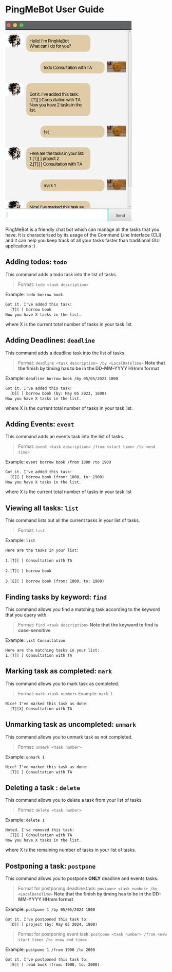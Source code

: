 # PingMeBot User Guide

![Screenshot](Ui.png)

PingMeBot is a friendly chat bot which can manage all 
the tasks that you have. It is characterised by its 
usage of the Command Line Interface (CLI) and it can
help you keep track of all your tasks faster than 
traditional GUI applications :)

## Adding todos: `todo`

This command adds a todo task into the list of tasks.

> Format: `todo <task description>`

Example: `todo borrow book`

```
Got it. I've added this task:
  [T][ ] borrow book
Now you have X tasks in the list.
```

where X is the current total number of tasks in your task list.

## Adding Deadlines: `deadline`

This command adds a deadline task into the list of tasks.

> Format: `deadline <task description> /by <LocalDateTime>`
> **Note that the finish by timing has to be in the DD-MM-YYYY HHmm format**

Example: `deadline borrow book /by 05/05/2023 1800`

```
Got it. I've added this task:
  [D][ ] borrow book (by: May 05 2023, 1800)
Now you have X tasks in the list.
```

where X is the current total number of tasks in your task list.


## Adding Events: `event`

This command adds an events task into the list of tasks.

> Format: `event <task description> /from <start time> /to <end time>`

Example: `event borrow book /from 1800 /to 1900`

```
Got it. I've added this task:
  [E][ ] borrow book (from: 1800, to: 1900)
Now you have X tasks in the list.
```

where X is the current total number of tasks in your task list


## Viewing all tasks: `list`

This command lists out all the current tasks in your list of tasks.

> Format: `list`

Example: `list`

```
Here are the tasks in your list:

1.[T][ ] Consultation with TA

2.[T][ ] borrow book

3.[E][ ] borrow book (from: 1800, to: 1900)
```

## Finding tasks by keyword: `find`

This command allows you find a matching task according to the keyword
that you query with.

> Format: `find <task description>`
> **Note that the keyword to find is case-sensitive**

Example: `list Consultation`

```
Here are the matching tasks in your list:
1.[T][ ] Consultation with TA
```

## Marking task as completed: `mark`

This command allows you to mark task as completed.

> Format: `mark <task number>`
Example: `mark 1`

```
Nice! I've marked this task as done:
  [T][X] Consultation with TA
```

## Unmarking task as uncompleted: `unmark`

This command allows you to unmark task as not completed.

> Format: `unmark <task number>`

Example: `unmark 1`

```
Nice! I've marked this task as done:
  [T][ ] Consultation with TA
```


## Deleting a task : `delete`

This command allows you to delete a task from your list of tasks.

> Format: `delete <task number>`

Example: `delete 1`

```
Noted. I've removed this task:
  [T][ ] Consultation with TA
Now you have X tasks in the list.
```
where X is the remaining number of tasks in your list of tasks.

## Postponing a task: `postpone`

This command allows you to postpone **ONLY** deadline and events tasks.

> Format for postponing deadline task: `postpone <task number> /by <LocalDateTime>`
> **Note that the finish by timing has to be in the DD-MM-YYYY HHmm format**

Example: `postpone 1 /by 05/05/2024 1800`

```
Got it. I've postponed this task to:
  [D][ ] project (by: May 05 2024, 1800)
```

> Format for postponing event task: `postpone <task number> /from <new start time> /to <new end time>`

Example: `postpone 1 /from 1900 /to 2000`

```
Got it. I've postponed this task to:
  [E][ ] read book (from: 1900, to: 2000)
```
